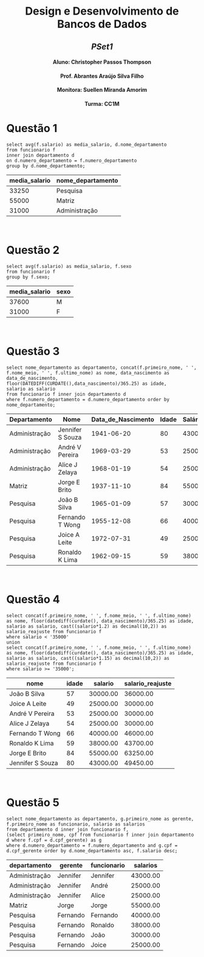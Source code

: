 <div align="center">
  
# **Design e Desenvolvimento de Bancos de Dados**
## *PSet1*
#### Aluno: Christopher Passos Thompson
#### Prof. Abrantes Araújo Silva Filho
#### Monitora: Suellen Miranda Amorim
#### Turma: CC1M
</div>

# **Questão 1**
```
select avg(f.salario) as media_salario, d.nome_departamento 
from funcionario f 
inner join departamento d 
on d.numero_departamento = f.numero_departamento 
group by d.nome_departamento; 
```

| media_salario | nome_departamento |
|----------------|-------------------|
| 33250          | Pesquisa          |
| 55000          | Matriz            |
| 31000          | Administração     |

<br>

# **Questão 2**
```
select avg(f.salario) as media_salario, f.sexo
from funcionario f
group by f.sexo;
```

| media_salario | sexo |
|---------------|------|
| 37600         | M    |
| 31000         | F    |

<br>

# **Questão 3**
```
select nome_departamento as departamento, concat(f.primeiro_nome, ' ', f.nome_meio, ' ', f.ultimo_nome) as nome, data_nascimento as data_de_nascimento,
floor(DATEDIFF(CURDATE(),data_nascimento)/365.25) as idade, 
salario as salario 
from funcionario f inner join departamento d
where f.numero_departamento = d.numero_departamento order by nome_departamento;
```

| Departamento  | Nome             | Data_de_Nascimento | Idade | Salário |
|---------------|------------------|--------------------|-------|---------|
| Administração | Jennifer S Souza | 1941-06-20         | 80    | 43000   |
| Administração | André V Pereira  | 1969-03-29         | 53    | 25000   |
| Administração | Alice J Zelaya   | 1968-01-19         | 54    | 25000   |
| Matriz        | Jorge E Brito    | 1937-11-10         | 84    | 55000   |
| Pesquisa      | João B Silva     | 1965-01-09         | 57    | 30000   |
| Pesquisa      | Fernando T Wong  | 1955-12-08         | 66    | 40000   |
| Pesquisa      | Joice A Leite    | 1972-07-31         | 49    | 25000   |
| Pesquisa      | Ronaldo K Lima   | 1962-09-15         | 59    | 38000   |

<br>

# **Questão 4**
```
select concat(f.primeiro_nome, ' ', f.nome_meio, ' ', f.ultimo_nome) as nome, floor(datediff(curdate(), data_nascimento)/365.25) as idade, 
salario as salario, cast((salario*1.2) as decimal(10,2)) as salario_reajuste from funcionario f
where salario < '35000'
union
select concat(f.primeiro_nome, ' ', f.nome_meio, ' ', f.ultimo_nome) as nome, floor(datediff(curdate(), data_nascimento)/365.25) as idade, 
salario as salario, cast((salario*1.15) as decimal(10,2)) as salario_reajuste from funcionario f
where salario >= '35000';
```

| nome             | idade | salario  | salario_reajuste |
|------------------|-------|----------|------------------|
| João B Silva     |    57 | 30000.00 |         36000.00 |
| Joice A Leite    |    49 | 25000.00 |         30000.00 |
| André V Pereira  |    53 | 25000.00 |         30000.00 |
| Alice J Zelaya   |    54 | 25000.00 |         30000.00 |
| Fernando T Wong  |    66 | 40000.00 |         46000.00 |
| Ronaldo K Lima   |    59 | 38000.00 |         43700.00 |
| Jorge E Brito    |    84 | 55000.00 |         63250.00 |
| Jennifer S Souza |    80 | 43000.00 |         49450.00 |

<br>

# **Questão 5**
```
select nome_departamento as departamento, g.primeiro_nome as gerente, f.primeiro_nome as funcionario, salario as salarios
from departamento d inner join funcionario f, 
(select primeiro_nome, cpf from funcionario f inner join departamento d where f.cpf = d.cpf_gerente) as g
where d.numero_departamento = f.numero_departamento and g.cpf = d.cpf_gerente order by d.nome_departamento asc, f.salario desc;
```


| departamento  | gerente  | funcionario | salarios |
|---------------|----------|-------------|----------|
| Administração | Jennifer | Jennifer    | 43000.00 |
| Administração | Jennifer | André       | 25000.00 |
| Administração | Jennifer | Alice       | 25000.00 |
| Matriz        | Jorge    | Jorge       | 55000.00 |
| Pesquisa      | Fernando | Fernando    | 40000.00 |
| Pesquisa      | Fernando | Ronaldo     | 38000.00 |
| Pesquisa      | Fernando | João        | 30000.00 |
| Pesquisa      | Fernando | Joice       | 25000.00 |


